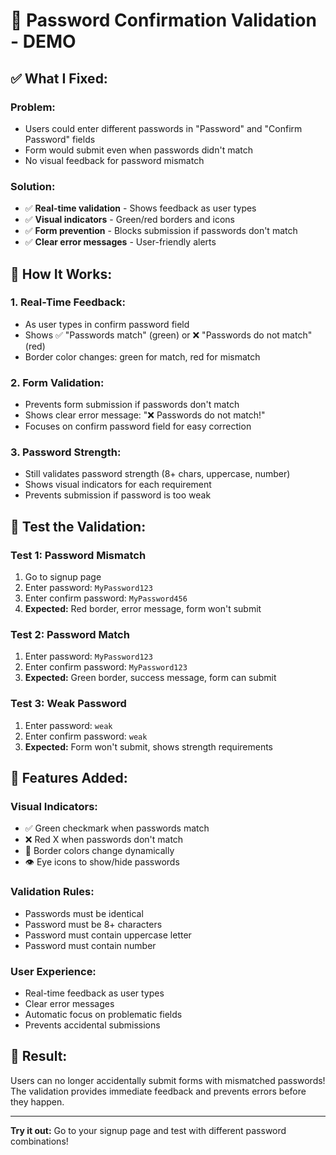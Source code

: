 # 🔐 Password Confirmation Validation - DEMO

## ✅ **What I Fixed:**

### **Problem:**
- Users could enter different passwords in "Password" and "Confirm Password" fields
- Form would submit even when passwords didn't match
- No visual feedback for password mismatch

### **Solution:**
- ✅ **Real-time validation** - Shows feedback as user types
- ✅ **Visual indicators** - Green/red borders and icons
- ✅ **Form prevention** - Blocks submission if passwords don't match
- ✅ **Clear error messages** - User-friendly alerts

## 🎯 **How It Works:**

### **1. Real-Time Feedback:**
- As user types in confirm password field
- Shows ✅ "Passwords match" (green) or ❌ "Passwords do not match" (red)
- Border color changes: green for match, red for mismatch

### **2. Form Validation:**
- Prevents form submission if passwords don't match
- Shows clear error message: "❌ Passwords do not match!"
- Focuses on confirm password field for easy correction

### **3. Password Strength:**
- Still validates password strength (8+ chars, uppercase, number)
- Shows visual indicators for each requirement
- Prevents submission if password is too weak

## 🧪 **Test the Validation:**

### **Test 1: Password Mismatch**
1. Go to signup page
2. Enter password: `MyPassword123`
3. Enter confirm password: `MyPassword456`
4. **Expected:** Red border, error message, form won't submit

### **Test 2: Password Match**
1. Enter password: `MyPassword123`
2. Enter confirm password: `MyPassword123`
3. **Expected:** Green border, success message, form can submit

### **Test 3: Weak Password**
1. Enter password: `weak`
2. Enter confirm password: `weak`
3. **Expected:** Form won't submit, shows strength requirements

## 🔧 **Features Added:**

### **Visual Indicators:**
- ✅ Green checkmark when passwords match
- ❌ Red X when passwords don't match
- 🎨 Border colors change dynamically
- 👁️ Eye icons to show/hide passwords

### **Validation Rules:**
- Passwords must be identical
- Password must be 8+ characters
- Password must contain uppercase letter
- Password must contain number

### **User Experience:**
- Real-time feedback as user types
- Clear error messages
- Automatic focus on problematic fields
- Prevents accidental submissions

## 🎉 **Result:**
Users can no longer accidentally submit forms with mismatched passwords! The validation provides immediate feedback and prevents errors before they happen.

---

**Try it out:** Go to your signup page and test with different password combinations!
